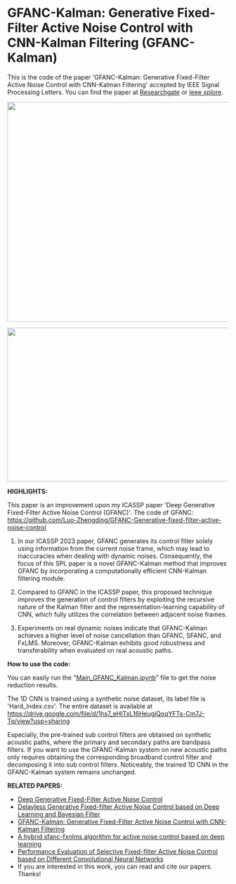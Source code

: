   # GFANC-Kalman: Generative Fixed-Filter Active Noise Control with CNN-Kalman Filtering (GFANC-Kalman)

This is the code of the paper 'GFANC-Kalman: Generative Fixed-Filter Active Noise Control with CNN-Kalman Filtering' accepted by IEEE Signal Processing Letters. You can find the paper at [Researchgate](https://www.researchgate.net/publication/375695028_GFANC-Kalman_Generative_Fixed-Filter_Active_Noise_Control_with_CNN-Kalman_Filtering) or [Ieee xplore](https://ieeexplore.ieee.org/document/10323505).

<p align="center">
  <img src="https://github.com/Luo-Zhengding/GFANC-Kalman/assets/95018034/d57c4dfe-84b6-4ec9-bb23-cc4a26531b5e" alt="" width="600" height="500">
</p>
<p align="center">
</p>

<p align="center">
  <img src="https://github.com/Luo-Zhengding/GFANC-Kalman/assets/95018034/dadf8ba5-9603-4f5c-9dac-24f274de014d" alt="" width="600" height="350">
</p>
<p align="center">
</p>

**HIGHLIGHTS:**

This paper is an improvement upon my ICASSP paper 'Deep Generative Fixed-Filter Active Noise Control (GFANC)'. The code of GFANC: https://github.com/Luo-Zhengding/GFANC-Generative-fixed-filter-active-noise-control

1. In our ICASSP 2023 paper, GFANC generates its control filter solely using information from the current noise frame, which may lead to inaccuracies when dealing with dynamic noises. Consequently, the focus of this SPL paper is a novel GFANC-Kalman method that improves GFANC by incorporating a computationally efficient CNN-Kalman filtering module.

2. Compared to GFANC in the ICASSP paper, this proposed technique improves the generation of control filters by exploiting the recursive nature of the Kalman filter and the representation-learning capability of CNN, which fully utilizes the correlation between adjacent noise frames.

3. Experiments on real dynamic noises indicate that GFANC-Kalman achieves a higher level of noise cancellation than GFANC, SFANC, and FxLMS. Moreover, GFANC-Kalman exhibits good robustness and transferability when evaluated on real acoustic paths.

**How to use the code:**

You can easily run the "[Main_GFANC_Kalman.ipynb](https://github.com/Luo-Zhengding/GFANC-Kalman/blob/main/Main_GFANC_Kalman.ipynb)" file to get the noise reduction results.

The 1D CNN is trained using a synthetic noise dataset, its label file is 'Hard_Index.csv'. The entire dataset is available at https://drive.google.com/file/d/1hs7_eHITxL16HeugjQoqYFTs-Cm7J-Tq/view?usp=sharing

Especially, the pre-trained sub control filters are obtained on synthetic acoustic paths, where the primary and secondary paths are bandpass filters. If you want to use the GFANC-Kalman system on new acoustic paths only requires obtaining the corresponding broadband control filter and decomposing it into sub control filters. Noticeably, the trained 1D CNN in the GFANC-Kalman system remains unchanged.

**RELATED PAPERS:**
- [Deep Generative Fixed-Filter Active Noise Control](https://arxiv.org/pdf/2303.05788)
- [Delayless Generative Fixed-filter Active Noise Control based on Deep Learning and Bayesian Filter](https://ieeexplore.ieee.org/document/10339836/)
- [GFANC-Kalman: Generative Fixed-Filter Active Noise Control with CNN-Kalman Filtering](https://ieeexplore.ieee.org/document/10323505)
- [A hybrid sfanc-fxnlms algorithm for active noise control based on deep learning](https://arxiv.org/pdf/2208.08082)
- [Performance Evaluation of Selective Fixed-filter Active Noise Control based on Different Convolutional Neural Networks](https://arxiv.org/pdf/2208.08440)
- If you are interested in this work, you can read and cite our papers. Thanks!
